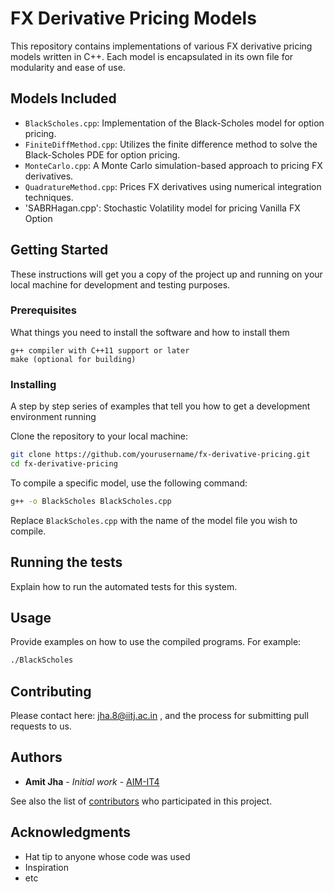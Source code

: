 
# FX Derivative Pricing Models

This repository contains implementations of various FX derivative pricing models written in C++. Each model is encapsulated in its own file for modularity and ease of use.

## Models Included

- `BlackScholes.cpp`: Implementation of the Black-Scholes model for option pricing.
- `FiniteDiffMethod.cpp`: Utilizes the finite difference method to solve the Black-Scholes PDE for option pricing.
- `MonteCarlo.cpp`: A Monte Carlo simulation-based approach to pricing FX derivatives.
- `QuadratureMethod.cpp`: Prices FX derivatives using numerical integration techniques.
- 'SABRHagan.cpp': Stochastic Volatility model for pricing Vanilla FX Option 

## Getting Started

These instructions will get you a copy of the project up and running on your local machine for development and testing purposes.

### Prerequisites

What things you need to install the software and how to install them

```
g++ compiler with C++11 support or later
make (optional for building)
```

### Installing

A step by step series of examples that tell you how to get a development environment running

Clone the repository to your local machine:

```bash
git clone https://github.com/yourusername/fx-derivative-pricing.git
cd fx-derivative-pricing
```

To compile a specific model, use the following command:

```bash
g++ -o BlackScholes BlackScholes.cpp
```

Replace `BlackScholes.cpp` with the name of the model file you wish to compile.

## Running the tests

Explain how to run the automated tests for this system.

## Usage

Provide examples on how to use the compiled programs. For example:

```bash
./BlackScholes
```

## Contributing

Please contact here: jha.8@iitj.ac.in , and the process for submitting pull requests to us.

## Authors

* **Amit Jha** - *Initial work* - [AIM-IT4](https://github.com/AIM-IT4)

See also the list of [contributors](https://github.com/yourusername/fx-derivative-pricing/contributors) who participated in this project.



## Acknowledgments

* Hat tip to anyone whose code was used
* Inspiration
* etc
